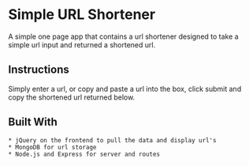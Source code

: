# Simple URL Shortener

A simple one page app that contains a url shortener designed to take a simple url input and returned a shortened url.

## Instructions

Simply enter a url, or copy and paste a url into the box, click submit and copy the shortened url returned below.

## Built With
	* jQuery on the frontend to pull the data and display url's
	* MongoDB for url storage
	* Node.js and Express for server and routes
